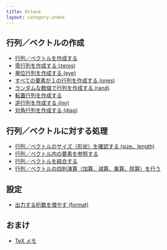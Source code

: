 ```yaml
---
title: Octave
layout: category-index
---
```


行列／ベクトルの作成
----
- [行列／ベクトルを作成する](create-vector-and-matrix.html)
- [零行列を作成する (zeros)](zero-vector.html)
- [単位行列を作成する (eye)](unit-matrix.html)
- [すべての要素が１の行列を作成する (ones)](ones.html)
- [ランダムな数値で行列を作成する (rand)](rand.html)
- [転置行列を作成する](transposed-matrix.html)
- [逆行列を作成する (inv)](inverse-matrix.html)
- [対角行列を作成する (diag)](diagonal-matrix.html)

行列／ベクトルに対する処理
----
- [行列／ベクトルのサイズ（形状）を確認する (size、length)](size.html)
- [行列／ベクトル内の要素を参照する](refer-elements.html)
- [行列／ベクトルを結合する](combine-vectors.html)
- [行列／ベクトルの四則演算（加算、減算、乗算、除算）を行う](arithmetic.html)

設定
----
- [出力する桁数を増やす (format)](format.html)

おまけ
----
- [TeX メモ](tex.html)

